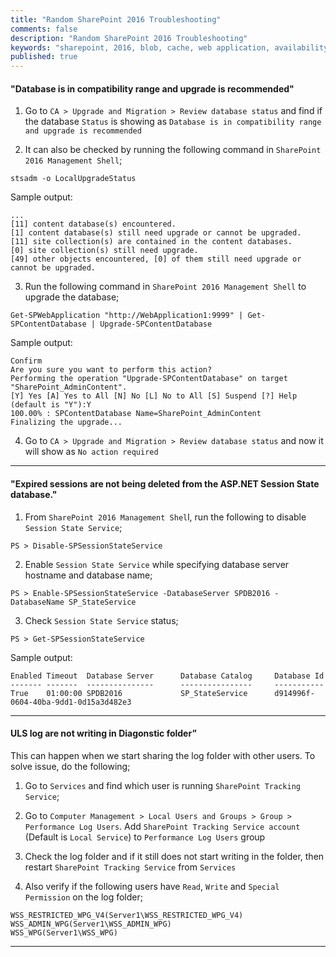 ```yaml
---
title: "Random SharePoint 2016 Troubleshooting"
comments: false
description: "Random SharePoint 2016 Troubleshooting"
keywords: "sharepoint, 2016, blob, cache, web application, availability, monitor, start, stop, distributed cache, os, version, architecture, hostname, domain, cname, processors, ram, disks, ip address, licensing status, uac, firewall, snmp, rdp scan, administrators, users, disk, spacec, smtp"
published: true
---
```

#### "Database is in compatibility range and upgrade is recommended"

1. Go to `CA > Upgrade and Migration > Review database status` and find if the database `Status` is showing as `Database is in compatibility range and upgrade is recommended`

2. It can also be checked by running the following command in `SharePoint 2016 Management Shell`;
```
stsadm -o LocalUpgradeStatus
```
Sample output:
```
...
[11] content database(s) encountered.
[1] content database(s) still need upgrade or cannot be upgraded.
[11] site collection(s) are contained in the content databases.
[0] site collection(s) still need upgrade.
[49] other objects encountered, [0] of them still need upgrade or cannot be upgraded.
```

3. Run the following command in `SharePoint 2016 Management Shell` to upgrade the database;
```
Get-SPWebApplication "http://WebApplication1:9999" | Get-SPContentDatabase | Upgrade-SPContentDatabase
```
Sample output:
```
Confirm
Are you sure you want to perform this action?
Performing the operation "Upgrade-SPContentDatabase" on target
"SharePoint_AdminContent".
[Y] Yes [A] Yes to All [N] No [L] No to All [S] Suspend [?] Help (default is "Y"):Y
100.00% : SPContentDatabase Name=SharePoint_AdminContent
Finalizing the upgrade...
```

4. Go to `CA > Upgrade and Migration > Review database status` and now it will show as `No action required`

---

#### "Expired sessions are not being deleted from the ASP.NET Session State database."

1. From `SharePoint 2016 Management Shel`l, run the following to disable `Session State Service`;
```
PS > Disable-SPSessionStateService
```

2. Enable `Session State Service` while specifying database server hostname and database name;
```
PS > Enable-SPSessionStateService -DatabaseServer SPDB2016 -DatabaseName SP_StateService
```

3. Check `Session State Service` status;
```
PS > Get-SPSessionStateService
```
Sample output:
```
Enabled Timeout  Database Server      Database Catalog     Database Id
------- -------  ---------------      ----------------     -----------
True    01:00:00 SPDB2016             SP_StateService      d914996f-0604-40ba-9dd1-0d15a3d482e3
```

---

#### ULS log are not writing in Diagonstic folder”

This can happen when we start sharing the log folder with other users. To solve issue, do the following;
1. Go to `Services` and find which user is running `SharePoint Tracking Service`;

2. Go to `Computer Management > Local Users and Groups > Group > Performance Log Users`. Add `SharePoint Tracking Service account` (Default is `Local Service`) to `Performance Log Users` group  

3. Check the log folder and if it still does not start writing in the folder, then restart `SharePoint Tracking Service` from `Services`

4. Also verify if the following users have `Read`, `Write` and `Special Permission` on the log folder;  
```
WSS_RESTRICTED_WPG_V4(Server1\WSS_RESTRICTED_WPG_V4)
WSS_ADMIN_WPG(Server1\WSS_ADMIN_WPG)
WSS_WPG(Server1\WSS_WPG)
```

---

